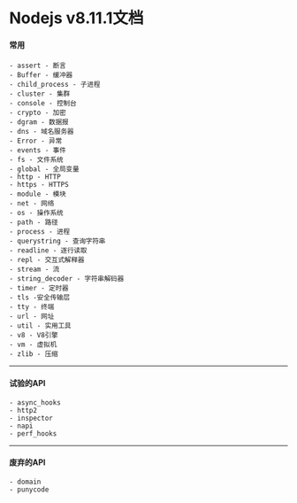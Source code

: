 # Nodejs v8.11.1文档

#### 常用
    - assert - 断言
    - Buffer - 缓冲器
    - child_process - 子进程
    - cluster - 集群
    - console - 控制台
    - crypto - 加密
    - dgram - 数据报
    - dns - 域名服务器
    - Error - 异常
    - events - 事件
    - fs - 文件系统
    - global - 全局变量
    - http - HTTP
    - https - HTTPS
    - module - 模块
    - net - 网络
    - os - 操作系统
    - path - 路径
    - process - 进程
    - querystring - 查询字符串
    - readline - 逐行读取
    - repl - 交互式解释器
    - stream - 流
    - string_decoder - 字符串解码器
    - timer - 定时器
    - tls -安全传输层
    - tty - 终端
    - url - 网址
    - util - 实用工具
    - v8 - V8引擎
    - vm - 虚拟机
    - zlib - 压缩

---
#### 试验的API
    - async_hooks
    - http2
    - inspector
    - napi
    - perf_hooks

---
#### 废弃的API
    - domain
    - punycode
